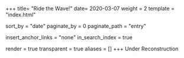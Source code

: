 +++
title=  "Ride the Wave!"
date=   2020-03-07
weight = 2
template = "index.html"

sort_by = "date"
paginate_by = 0
paginate_path = "entry"

insert_anchor_links = "none"
in_search_index = true

render = true
transparent = true
aliases = []
+++
Under Reconstruction